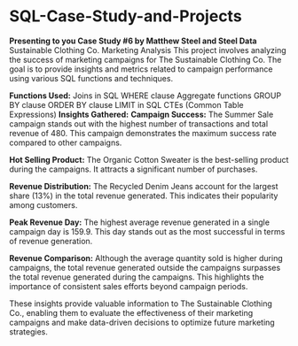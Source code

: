 # SQL-Case-Study-and-Projects
**Presenting to you Case Study #6 by Matthew Steel and Steel Data**
Sustainable Clothing Co. Marketing Analysis
This project involves analyzing the success of marketing campaigns for The Sustainable Clothing Co. The goal is to provide insights and metrics related to campaign performance using various SQL functions and techniques.

**Functions Used:**
Joins in SQL
WHERE clause
Aggregate functions
GROUP BY clause
ORDER BY clause
LIMIT in SQL
CTEs (Common Table Expressions)
**Insights Gathered:**
**Campaign Success:** The Summer Sale campaign stands out with the highest number of transactions and total revenue of 480. This campaign demonstrates the maximum success rate compared to other campaigns.

**Hot Selling Product:** The Organic Cotton Sweater is the best-selling product during the campaigns. It attracts a significant number of purchases.

**Revenue Distribution:** The Recycled Denim Jeans account for the largest share (13%) in the total revenue generated. This indicates their popularity among customers.

**Peak Revenue Day:** The highest average revenue generated in a single campaign day is 159.9. This day stands out as the most successful in terms of revenue generation.

**Revenue Comparison:** Although the average quantity sold is higher during campaigns, the total revenue generated outside the campaigns surpasses the total revenue generated during the campaigns. This highlights the importance of consistent sales efforts beyond campaign periods.

These insights provide valuable information to The Sustainable Clothing Co., enabling them to evaluate the effectiveness of their marketing campaigns and make data-driven decisions to optimize future marketing strategies.






